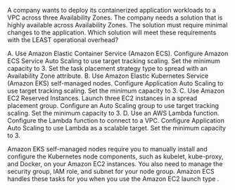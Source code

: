 A company wants to deploy its containerized application workloads to a VPC across three Availability Zones. The company needs a solution that is highly available across Availability Zones. The solution must require minimal changes to the application. Which solution will meet these requirements with the LEAST operational overhead? 

A. Use Amazon Elastic Container Service (Amazon ECS). Configure Amazon ECS Service Auto Scaling to use target tracking scaling. Set the minimum capacity to 3. Set the task placement strategy type to spread with an Availability Zone attribute. 
B. Use Amazon Elastic Kubernetes Service (Amazon EKS) self-managed nodes. Configure Application Auto Scaling to use target tracking scaling. Set the minimum capacity to 3. 
C. Use Amazon EC2 Reserved Instances. Launch three EC2 instances in a spread placement group. Configure an Auto Scaling group to use target tracking scaling. Set the minimum capacity to 3. 
D. Use an AWS Lambda function. Configure the Lambda function to connect to a VPC. Configure Application Auto Scaling to use Lambda as a scalable target. Set the minimum capacity to 3.

Amazon EKS self-managed nodes require you to manually install and configure the Kubernetes node components, such as kubelet, kube-proxy, and Docker, on your Amazon EC2 instances. You also need to manage the security group, IAM role, and subnet for your node group. Amazon ECS handles these tasks for you when you use the Amazon EC2 launch type .